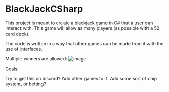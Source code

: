# BlackJackCSharp

This project is meant to create a blackjack game in C# that a user can interact with.
This game will allow as many players (as possible with a 52 card deck).

The code is written in a way that other games can be made from it with the use of interfaces.

Multiple winners are allowed:
![image](https://github.com/SacredClay/BlackJackCSharp/assets/51277496/5dd828b9-226b-435c-bc08-1a163dc505fa)



Goals:

Try to get this on discord?
Add other games to it.
Add some sort of chip system, or betting?
